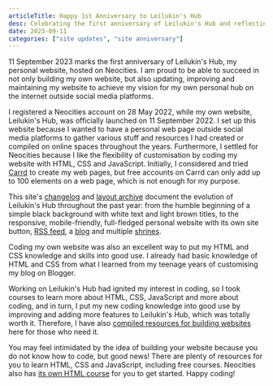 ```yaml
---
articleTitle: Happy 1st Anniversary to Leilukin's Hub
desc: Celebrating the first anniversary of Leilukin's Hub and reflecting on the evolution of my website throughout past year.
date: 2023-09-11
categories: ["site updates", "site anniversary"]
---
```


11 September 2023 marks the first anniversary of Leilukin's Hub, my personal website, hosted on Neocities. I am proud to be able to succeed in not only building my own website, but also updating, improving and maintaining my website to achieve my vision for my own personal hub on the internet outside social media platforms.

I registered a Neocities account on 28 May 2022, while my own website, Leilukin's Hub, was officially launched on 11 September 2022. I set up this website because I wanted to have a personal web page outside social media platforms to gather various stuff and resources I had created or compiled on online spaces throughout the years. Furthermore, I settled for Neocities because I like the flexibility of customisation by coding my website with HTML, CSS and JavaScript. Initially, I considered and tried [Carrd](https://carrd.co/) to create my web pages, but free accounts on Carrd can only add up to 100 elements on a web page, which is not enough for my purpose.

This site's [changelog](/changelogs/) and [layout archive](/changelogs/layouts) document the evolution of Leilukin's Hub throughout the past year: from the humble beginning of a simple black background with white text and light brown titles, to the responsive, mobile-friendly, full-fledged personal website with its own site button, [RSS feed](/feed.xml), a [blog](https://htmltomd.com/blog/) and multiple [shrines](/shrines/).

Coding my own website was also an excellent way to put my HTML and CSS knowledge and skills into good use. I already had basic knowledge of HTML and CSS from what I learned from my teenage years of customising my blog on Blogger.

Working on Leilukin's Hub had ignited my interest in coding, so I took courses to learn more about HTML, CSS, JavaScript and more about coding, and in turn, I put my new coding knowledge into good use by improving and adding more features to Leilukin's Hub, which was totally worth it. Therefore, I have also [compiled resources for building websites](/resources/web-building-resources) here for those who need it.

You may feel intimidated by the idea of building your website because you do not know how to code, but good news! There are plenty of resources for you to learn HTML, CSS and JavaScript, including free courses. Neocities also has [its own HTML course](/tutorial/html/) for you to get started. Happy coding!
